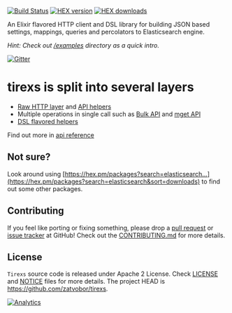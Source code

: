 [![Build Status](https://travis-ci.org/Zatvobor/tirexs.svg?branch=master)](https://travis-ci.org/Zatvobor/tirexs) [![HEX version](https://img.shields.io/hexpm/v/tirexs.svg)](https://hex.pm/packages/tirexs) [![HEX downloads](https://img.shields.io/hexpm/dw/tirexs.svg)](https://hex.pm/packages/tirexs)

An Elixir flavored HTTP client and DSL library for building JSON based settings, mappings, queries and percolators to Elasticsearch engine.

_Hint: Check out [/examples](/examples) directory as a quick intro._

[![Gitter](https://badges.gitter.im/Zatvobor/tirexs.svg)](https://gitter.im/Zatvobor/tirexs?utm_source=badge&utm_medium=badge&utm_campaign=pr-badge)

# tirexs is split into several layers

- [Raw HTTP layer](https://hexdocs.pm/tirexs/Tirexs.HTTP.html) and [API helpers](https://hexdocs.pm/tirexs/Tirexs.Resources.APIs.html)
- Multiple operations in single call such as [Bulk API](https://hexdocs.pm/tirexs/Tirexs.Bulk.html) and [mget API](https://hexdocs.pm/tirexs/Tirexs.MultiGet.html)
- [DSL flavored helpers](https://hexdocs.pm/tirexs/Tirexs.DSL.html)

Find out more in [api reference](https://hexdocs.pm/tirexs/api-reference.html)

## Not sure?
Look around using [https://hex.pm/packages?search=elasticsearch...](https://hex.pm/packages?search=elasticsearch&sort=downloads) to find out some other packages.

## Contributing
If you feel like porting or fixing something, please drop a [pull request](https://github.com/Zatvobor/tirexs/pulls) or [issue tracker](https://github.com/Zatvobor/tirexs/issues) at GitHub! Check out the [CONTRIBUTING.md](CONTRIBUTING.md) for more details.

## License
`Tirexs` source code is released under Apache 2 License.
Check [LICENSE](LICENSE) and [NOTICE](NOTICE) files for more details. The project HEAD is https://github.com/zatvobor/tirexs.

[![Analytics](https://ga-beacon.appspot.com/UA-61065309-1/Zatvobor/tirexs/README)](https://github.com/igrigorik/ga-beacon)
